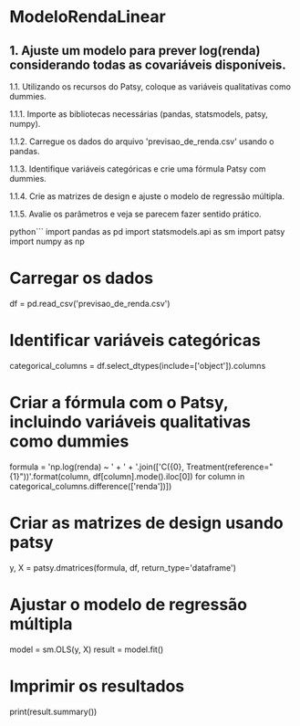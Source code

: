 # ModeloRendaLinear
## 1. Ajuste um modelo para prever log(renda) considerando todas as covariáveis disponíveis.

1.1. Utilizando os recursos do Patsy, coloque as variáveis qualitativas como dummies.

1.1.1. Importe as bibliotecas necessárias (pandas, statsmodels, patsy, numpy).

1.1.2. Carregue os dados do arquivo 'previsao_de_renda.csv' usando o pandas.

1.1.3. Identifique variáveis categóricas e crie uma fórmula Patsy com dummies.

1.1.4. Crie as matrizes de design e ajuste o modelo de regressão múltipla.

1.1.5. Avalie os parâmetros e veja se parecem fazer sentido prático.

python```
import pandas as pd
import statsmodels.api as sm
import patsy
import numpy as np

# Carregar os dados
df = pd.read_csv('previsao_de_renda.csv')

# Identificar variáveis categóricas
categorical_columns = df.select_dtypes(include=['object']).columns

# Criar a fórmula com o Patsy, incluindo variáveis qualitativas como dummies
formula = 'np.log(renda) ~ ' + ' + '.join(['C({0}, Treatment(reference="{1}"))'.format(column, df[column].mode().iloc[0]) for column in categorical_columns.difference(['renda'])])

# Criar as matrizes de design usando patsy
y, X = patsy.dmatrices(formula, df, return_type='dataframe')

# Ajustar o modelo de regressão múltipla
model = sm.OLS(y, X)
result = model.fit()

# Imprimir os resultados
print(result.summary())
```


